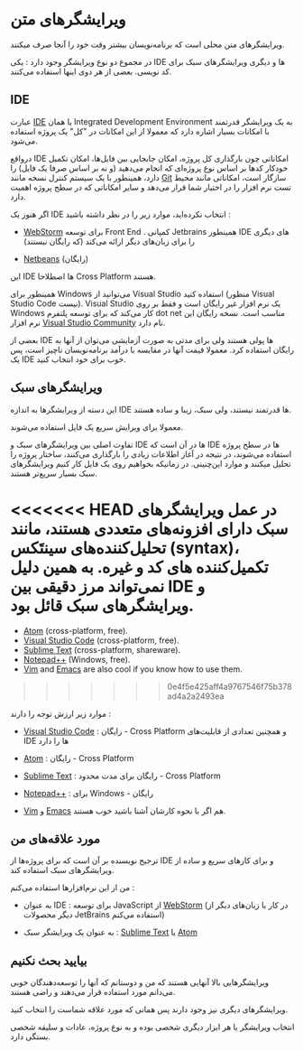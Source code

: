 # ویرایشگرهای متن 

ویرایشگرهای متن محلی ‌است که برنامه‌نویسان بیشتر وقت خود را آنجا صرف میکنند. 

در مجموع دو نوع ویرایشگر وجود دارد : یکی IDE ها و دیگری ویرایشگرهای سبک برای کد نویسی. بعضی از هر دوی اینها استفاده می‌کنند. 

## IDE

عبارت [IDE](https://en.wikipedia.org/wiki/Integrated_development_environment) یا همان Integrated Development Environment به یک ویرایشگر قدرتمند با امکانات بسیار اشاره دارد که معمولا از این امکانات در "کل" یک پروژه استفاده می‌شود. 

درواقع IDE امکاناتی چون بارگذاری کل پروژه، امکان جابجایی بین فایل‌ها، امکان تکمیل خودکار کدها بر اساس نوع پروژه‌ای که انجام می‌دهید (و نه بر اساس صرفا یک فایل) را دارد، همینطور با یک سیستم کنترل نسخه مانند [Git](https://git-scm.com/) سازگار است، امکاناتی مانند محیط تست نرم افزار را در اختیار شما قرار می‌دهد و سایر امکاناتی که در سطح پروژه اهمیت دارد. 

اگر هنوز یک IDE انتخاب نکرده‌اید، موارد زیر را در نظر داشته باشید : 

- [WebStorm](http://www.jetbrains.com/webstorm/) برای توسعه Front End . کمپانی Jetbrains همینطور IDE های دیگری را برای زبان‌های دیگر ارائه می‌کند (که رایگان نیستند) 

- [Netbeans](http://netbeans.org/) (رایگان) 

این IDE ها اصطلاحا Cross Platform هستند. 

همینطور برای Windows می‌توانید از Visual Studio استفاده کنید (منظور Visual Studio Code نیست). Visual Studio یک نرم افزار غیر رایگان است و فقط بر روی Windows کار می‌کند که برای توسعه پلتفرم dot net مناسب است. نسخه رایگان این نرم افزار [Visual Studio Community](https://www.visualstudio.com/vs/community/) نام دارد.  

بعضی از IDE ها پولی هستند ولی برای مدتی به صورت آزمایشی می‌توان از آنها به رایگان استفاده کرد. معمولا قیمت آنها در مقایسه با درآمد برنامه‌نویسان ناچیز است، پس یک IDE خوب برای خود انتخاب کنید. 

## ویرایشگرهای سبک 

این دسته از ویرایشگرها به اندازه IDE ها قدرتمند نیستند، ولی سبک، زیبا و ساده هستند.  

معمولا برای ویرایش سریع یک فایل استفاده می‌شوند. 

تفاوت اصلی بین ویرایشگرهای سبک و IDE ها در آن است که IDE ها در سطح پروژه استفاده می‌‌شوند، در نتیجه در آغاز اطلاعات زیادی را بارگذاری می‌کنند، ساختار پروژه را تحلیل میکنند و موارد این‌چنینی. در زمانیکه بخواهیم روی یک فایل کار کنیم ویرایشگرهای سبک بسیار سریع‌تر هستند. 

<<<<<<< HEAD
در عمل ویرایشگرهای سبک دارای افزونه‌های متعددی هستند، مانند تحلیل‌کننده‌های سینتَکس (syntax)، تکمیل‌کننده های کد و غیره. به همین دلیل نمی‌تواند مرز دقیقی بین IDE و ویرایشگرهای سبک قائل بود. 
=======
- [Atom](https://atom.io/) (cross-platform, free).
- [Visual Studio Code](https://code.visualstudio.com/) (cross-platform, free).
- [Sublime Text](http://www.sublimetext.com) (cross-platform, shareware).
- [Notepad++](https://notepad-plus-plus.org/) (Windows, free).
- [Vim](http://www.vim.org/) and [Emacs](https://www.gnu.org/software/emacs/) are also cool if you know how to use them.
>>>>>>> 0e4f5e425aff4a9767546f75b378ad4a2a2493ea

موارد زیر ارزش توجه را دارند : 

- [Visual Studio Code](https://code.visualstudio.com/) : رایگان - Cross Platform و همچنین تعدادی از قابلیت‌های IDE ها را دارد 

- [Atom](https://atom.io/) : رایگان - Cross Platform 

- [Sublime Text](http://www.sublimetext.com) : رایگان برای مدت محدود - Cross Platform 

- [Notepad++](https://notepad-plus-plus.org/) : برای Windows - رایگان 

- [Vim](http://www.vim.org/) و [Emacs](https://www.gnu.org/software/emacs/) هم اگر با نحوه کارشان آشنا باشید خوب هستند. 

## مورد علاقه‌های من 

ترجیح نویسنده بر آن است که برای پروژه‌ها از IDE و برای کارهای سریع و ساده از ویرایشگرهای سبک استفاده کند. 

من از این نرم‌افزارها استفاده می‌کنم : 

- به عنوان IDE : برای توسعه JavaScript از [WebStorm](http://www.jetbrains.com/webstorm/) (در کار با زبان‌های دیگر از دیگر محصولات JetBrains استفاده می‌کنم) 

- به عنوان یک ویرایشگر سبک : [Sublime Text](http://www.sublimetext.com) یا [Atom](https://atom.io/) 

## بیایید بحث نکنیم 

ویرایشگرهایی بالا آنهایی هستند که من و دوستانم که آنها را توسعه‌دهندگان خوبی می‌دانم مورد استفاده قرار ‌می‌دهند و راضی هستند. 

ویرایشگرهای دیگری نیز وجود دارند پس همانی که مورد علاقه شماست را انتخاب کنید. 

انتخاب ویرایشگر یا هر ابزار دیگری شخصی بوده و به نوع پروژه، عادات و سلیقه شخصی بستگی دارد. 
